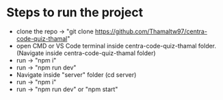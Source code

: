 # Steps to run the project

- clone the repo -> "git clone https://github.com/Thamaltw97/centra-code-quiz-thamal"
- open CMD or VS Code terminal inside centra-code-quiz-thamal folder. (Navigate inside centra-code-quiz-thamal folder)
- run -> "npm i"
- run -> "npm run dev"
- Navigate inside "server" folder (cd server)
- run -> "npm i"
- run -> "npm run dev" or "npm start"

